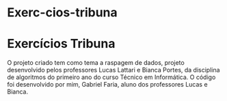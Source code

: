 # Exerc-cios-tribuna
<h1>Exercícios Tribuna </h1>
O projeto criado tem como tema a raspagem de dados, projeto desenvolvido pelos professores Lucas Lattari e Bianca Portes, da disciplina de algoritmos do primeiro ano do curso Técnico em Informática. 
O código foi desenvolvido por mim, Gabriel Faria, aluno dos professores Lucas e Bianca.
